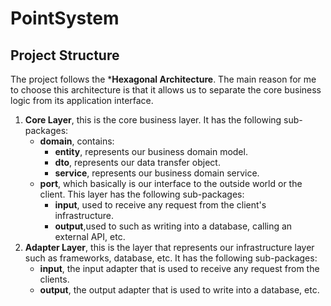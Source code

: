 # PointSystem

## Project Structure

The project follows the ***Hexagonal Architecture**.
The main reason for me to choose this architecture is that it allows us to separate the core business logic from its application interface.

1. **Core Layer**, this is the core business layer. It has the following sub-packages:
   - **domain**, contains:
       - **entity**, represents our business domain model.
       - **dto**, represents our data transfer object.
       - **service**, represents our business domain service.
   - **port**, which basically is our interface to the outside world or the client. This layer has the following sub-packages:
       - **input**, used to receive any request from the client's infrastructure.
       - **output**,used to such as writing into a database, calling an external API, etc.
2. **Adapter Layer**, this is the layer that represents our infrastructure layer such as frameworks, database, etc. It has the following sub-packages:
   - **input**, the input adapter that is used to receive any request from the clients.
   - **output**, the output adapter that is used to write into a database, etc.
